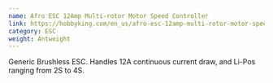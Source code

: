 ```yaml
---
name: Afro ESC 12Amp Multi-rotor Motor Speed Controller
link: https://hobbyking.com/en_us/afro-esc-12amp-multi-rotor-motor-speed-controller-simonk-firmware.html
category: ESC
weight: Antweight
---
```

Generic Brushless ESC. Handles 12A continuous current draw, and Li-Pos ranging from 2S to 4S.
